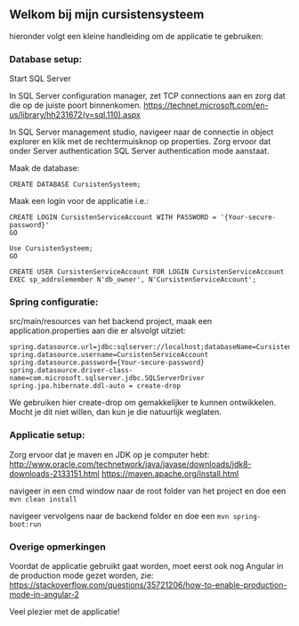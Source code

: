 ## Welkom bij mijn cursistensysteem
hieronder volgt een kleine handleiding om de applicatie te gebruiken:

### Database setup:
Start SQL Server

In SQL Server configuration manager, zet TCP connections aan en zorg dat die op de juiste poort binnenkomen.
https://technet.microsoft.com/en-us/library/hh231672(v=sql.110).aspx

In SQL Server management studio, navigeer naar de connectie in object explorer en klik met de rechtermuisknop op properties.
Zorg ervoor dat onder Server authentication SQL Server authentication mode aanstaat.

Maak de database:
```
CREATE DATABASE CursistenSysteem;
```
Maak een login voor de applicatie i.e.:
```
CREATE LOGIN CursistenServiceAccount WITH PASSWORD = '{Your-secure-password}'
GO

Use CursistenSysteem;
GO

CREATE USER CursistenServiceAccount FOR LOGIN CursistenServiceAccount
EXEC sp_addrolemember N'db_owner', N'CursistenServiceAccount';
```
### Spring configuratie:
src/main/resources van het backend project, maak een application.properties aan die er alsvolgt uitziet:

```
spring.datasource.url=jdbc:sqlserver://localhost;databaseName=CursistenSysteem
spring.datasource.username=CursistenServiceAccount
spring.datasource.password={Your-secure-password}
spring.datasource.driver-class-name=com.microsoft.sqlserver.jdbc.SQLServerDriver
spring.jpa.hibernate.ddl-auto = create-drop
```

We gebruiken hier create-drop om gemakkelijker te kunnen ontwikkelen.
Mocht je dit niet willen, dan kun je die natuurlijk weglaten.

### Applicatie setup:
Zorg ervoor dat je maven en JDK op je computer hebt:
http://www.oracle.com/technetwork/java/javase/downloads/jdk8-downloads-2133151.html
https://maven.apache.org/install.html

navigeer in een cmd window naar de root folder van het project en doe een `mvn clean install`

navigeer vervolgens naar de backend folder en doe een `mvn spring-boot:run`


### Overige opmerkingen
Voordat de applicatie gebruikt gaat worden, moet eerst ook nog Angular in de production mode gezet worden, zie:
https://stackoverflow.com/questions/35721206/how-to-enable-production-mode-in-angular-2

Veel plezier met de applicatie!